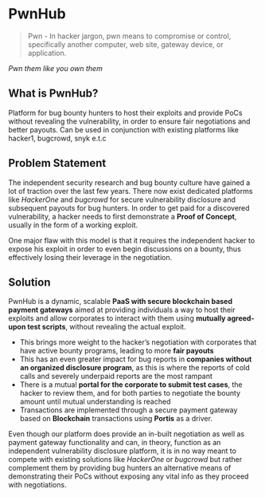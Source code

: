 # PwnHub
> Pwn - In hacker jargon, pwn means to compromise or control, specifically another computer, web site, gateway device, or application.

*Pwn them like you own them*

## What is PwnHub?


Platform for bug bounty hunters to host their exploits and provide PoCs without revealing the vulnerability, in order to ensure fair negotiations and better payouts. Can be used in conjunction with existing platforms like hacker1, bugcrowd, snyk e.t.c

## Problem Statement

The independent security research and bug bounty culture have gained a lot of traction over the last few years. There now exist dedicated platforms like *HackerOne* and *bugcrowd* for secure vulnerability disclosure and subsequent payouts for bug hunters. In order to get paid for a discovered vulnerability, a hacker needs to first demonstrate a **Proof of Concept**, usually in the form of a working exploit.

One major flaw with this model is that it requires the independent hacker to expose his exploit in order to even begin discussions on a bounty, thus effectively losing their leverage in the negotiation.

## Solution

PwnHub is a dynamic, scalable **PaaS with secure blockchain based payment gateways** aimed at providing individuals a way to host their exploits and allow corporates to interact with them using **mutually agreed-upon test scripts**, without revealing the actual exploit.

* This brings more weight to the hacker’s negotiation with corporates that have active bounty programs, leading to more **fair payouts**
* This has an even greater impact for bug reports in **companies without an organized disclosure program**, as this is where the reports of cold calls and severely underpaid reports are the most rampant
* There is a mutual **portal for the corporate to submit test cases**, the hacker to review them, and for both parties to negotiate the bounty amount until mutual understanding is reached
* Transactions are implemented through a secure payment gateway based on **Blockchain** transactions using **Portis** as a driver.

Even though our platform does provide an in-built negotiation as well as payment gateway functionality and can, in theory, function as an independent vulnerability disclosure platform, it is in no way meant to compete with existing solutions like *HackerOne* or *bugcrowd* but rather complement them by providing bug hunters an alternative means of demonstrating their PoCs without exposing any vital info as they proceed with negotiations. 